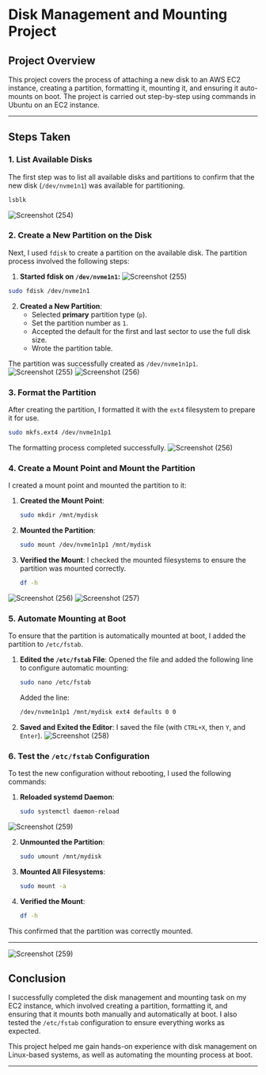 
# Disk Management and Mounting Project

## Project Overview
This project covers the process of attaching a new disk to an AWS EC2 instance, creating a partition, formatting it, mounting it, and ensuring it auto-mounts on boot. The project is carried out step-by-step using commands in Ubuntu on an EC2 instance. 

---

## Steps Taken

### 1. **List Available Disks**
The first step was to list all available disks and partitions to confirm that the new disk (`/dev/nvme1n1`) was available for partitioning.

```bash
lsblk
```
![Screenshot (254)](https://github.com/user-attachments/assets/6b26b462-17f4-403c-9039-a42bd7f47e4b)

### 2. **Create a New Partition on the Disk**
Next, I used `fdisk` to create a partition on the available disk. The partition process involved the following steps:
1. **Started fdisk on `/dev/nvme1n1`:**
![Screenshot (255)](https://github.com/user-attachments/assets/0f9a651f-e116-4715-94e0-8272ffb91faa)

```bash
sudo fdisk /dev/nvme1n1
```

2. **Created a New Partition**:
    - Selected **primary** partition type (`p`).
    - Set the partition number as `1`.
    - Accepted the default for the first and last sector to use the full disk size.
    - Wrote the partition table.

The partition was successfully created as `/dev/nvme1n1p1`.
![Screenshot (255)](https://github.com/user-attachments/assets/033de0d3-2f6a-4cf5-b5a7-8297a09c38f6)
![Screenshot (256)](https://github.com/user-attachments/assets/850d36fe-b06d-48d2-8739-cd8ff0c42b7b)

### 3. **Format the Partition**
After creating the partition, I formatted it with the `ext4` filesystem to prepare it for use.

```bash
sudo mkfs.ext4 /dev/nvme1n1p1
```

The formatting process completed successfully.
![Screenshot (256)](https://github.com/user-attachments/assets/71c10454-0be7-4b2c-8545-affbb8ab0473)

### 4. **Create a Mount Point and Mount the Partition**
I created a mount point and mounted the partition to it:

1. **Created the Mount Point**:
   ```bash
   sudo mkdir /mnt/mydisk
   ```

2. **Mounted the Partition**:
   ```bash
   sudo mount /dev/nvme1n1p1 /mnt/mydisk
   ```

3. **Verified the Mount**:
   I checked the mounted filesystems to ensure the partition was mounted correctly.

   ```bash
   df -h
   ```
![Screenshot (256)](https://github.com/user-attachments/assets/856ab6e9-db9d-4b98-b180-742a29d6202f)
![Screenshot (257)](https://github.com/user-attachments/assets/f6d36dcc-6117-48b8-813f-f58191cf136e)

### 5. **Automate Mounting at Boot**
To ensure that the partition is automatically mounted at boot, I added the partition to `/etc/fstab`.

1. **Edited the `/etc/fstab` File**:
   Opened the file and added the following line to configure automatic mounting:

   ```bash
   sudo nano /etc/fstab
   ```

   Added the line:
   ```bash
   /dev/nvme1n1p1 /mnt/mydisk ext4 defaults 0 0
   ```

2. **Saved and Exited the Editor**:
   I saved the file (with `CTRL+X`, then `Y`, and `Enter`).
![Screenshot (258)](https://github.com/user-attachments/assets/b8c8b482-f82e-46cb-a13b-1547b07064c6)

### 6. **Test the `/etc/fstab` Configuration**
To test the new configuration without rebooting, I used the following commands:

1. **Reloaded systemd Daemon**:
   ```bash
   sudo systemctl daemon-reload
   ```
![Screenshot (259)](https://github.com/user-attachments/assets/f549e67c-fb2f-4d62-8baf-f412db095b1c)

2. **Unmounted the Partition**:
   ```bash
   sudo umount /mnt/mydisk
   ```

3. **Mounted All Filesystems**:
   ```bash
   sudo mount -a
   ```

4. **Verified the Mount**:
   ```bash
   df -h
   ```

This confirmed that the partition was correctly mounted.

---
![Screenshot (259)](https://github.com/user-attachments/assets/994d9f54-374f-4848-8a20-0b2663f0b93b)

## Conclusion
I successfully completed the disk management and mounting task on my EC2 instance, which involved creating a partition, formatting it, and ensuring that it mounts both manually and automatically at boot. I also tested the `/etc/fstab` configuration to ensure everything works as expected. 

This project helped me gain hands-on experience with disk management on Linux-based systems, as well as automating the mounting process at boot.

---
